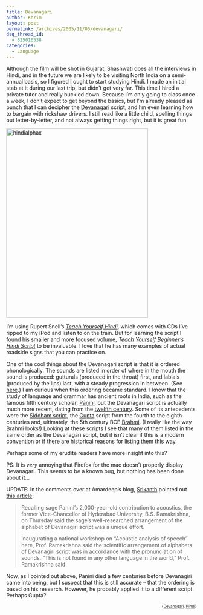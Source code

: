 ```yaml
---
title: Devanagari
author: Kerim
layout: post
permalink: /archives/2005/11/05/devanagari/
dsq_thread_id:
  - 825016538
categories:
  - Language
---
```

Although the <a href="http://hoochandhamlet.com" onclick="_gaq.push(['_trackEvent', 'outbound-article', 'http://hoochandhamlet.com', 'film']);" >film</a> will be shot in Gujarat, Shashwati does all the interviews in Hindi, and in the future we are likely to be visiting North India on a semi-annual basis, so I figured I ought to start studying Hindi. I made an initial stab at it during our last trip, but didn&#8217;t get very far. This time I hired a private tutor and really buckled down. Because I&#8217;m only going to class once a week, I don&#8217;t expect to get beyond the basics, but I&#8217;m already pleased as punch that I can decipher the <a href="http://www.ancientscripts.com/devanagari.html" onclick="_gaq.push(['_trackEvent', 'outbound-article', 'http://www.ancientscripts.com/devanagari.html', 'Devanagari']);" >Devanagari</a> script, and I&#8217;m even learning how to bargain with rickshaw drivers. I still read like a little child, spelling things out letter-by-letter, and not always getting things right, but it is great fun.

<a href="http://www.flickr.com/photos/kerim/59924622/" onclick="_gaq.push(['_trackEvent', 'outbound-article', 'http://www.flickr.com/photos/kerim/59924622/', '']);"  title="Photo Sharing"><img src="http://static.flickr.com/28/59924622_9b62e34e9d.jpg" width="375" height="500" alt="hindialphax" /></a>

I&#8217;m using Rupert Snell&#8217;s <a href="http://www.amazon.com/exec/obidos/redirect?tag=shashwaticom-20%26link_code=xm2%26camp=2025%26creative=165953%26path=http://www.amazon.com/gp/redirect.html%253fASIN=0071414126%2526tag=shashwaticom-20%2526lcode=xm2%2526cID=2025%2526ccmID=165953%2526location=/o/ASIN/0071414126%25253FSubscriptionId=02ZH6J1W0649DTNS6002" onclick="_gaq.push(['_trackEvent', 'outbound-article', 'http://www.amazon.com/exec/obidos/redirect?tag=shashwaticom-20%26link_code=xm2%26camp=2025%26creative=165953%26path=http://www.amazon.com/gp/redirect.html%253fASIN=0071414126%2526tag=shashwaticom-20%2526lcode=xm2%2526cID=2025%2526ccmID=165953%2526location=/o/ASIN/0071414126%25253FSubscriptionId=02ZH6J1W0649DTNS6002', 'Teach Yourself Hindi']);" ><em>Teach Yourself Hindi</em></a>, which comes with CDs I&#8217;ve ripped to my iPod and listen to on the train. But for learning the script I found his smaller and more focused volume, *<a href="http://www.amazon.com/exec/obidos/redirect?tag=shashwaticom-20%26link_code=xm2%26camp=2025%26creative=165953%26path=http://www.amazon.com/gp/redirect.html%253fASIN=0071419845%2526tag=shashwaticom-20%2526lcode=xm2%2526cID=2025%2526ccmID=165953%2526location=/o/ASIN/0071419845%25253FSubscriptionId=02ZH6J1W0649DTNS6002" onclick="_gaq.push(['_trackEvent', 'outbound-article', 'http://www.amazon.com/exec/obidos/redirect?tag=shashwaticom-20%26link_code=xm2%26camp=2025%26creative=165953%26path=http://www.amazon.com/gp/redirect.html%253fASIN=0071419845%2526tag=shashwaticom-20%2526lcode=xm2%2526cID=2025%2526ccmID=165953%2526location=/o/ASIN/0071419845%25253FSubscriptionId=02ZH6J1W0649DTNS6002', 'Teach Yourself Beginner&#8217;s Hindi Script']);" >Teach Yourself Beginner&#8217;s Hindi Script</a>* to be invaluable. I love that he has many examples of actual roadside signs that you can practice on.

One of the cool things about the Devanagari script is that it is ordered phonologically. The sounds are listed in order of where in the mouth the sound is produced: gutturals (produced in the throat) first, and labials (produced by the lips) last, with a steady progression in between. (See <a href="http://www.omniglot.com/writing/devanagari.htm" onclick="_gaq.push(['_trackEvent', 'outbound-article', 'http://www.omniglot.com/writing/devanagari.htm', 'here']);" >here</a>.) I am curious when this ordering became standard. I know that the study of language and grammar has ancient roots in India, such as the famous fifth century scholar, <a href="http://en.wikipedia.org/wiki/Panini_%28scholar%29" onclick="_gaq.push(['_trackEvent', 'outbound-article', 'http://en.wikipedia.org/wiki/Panini_%28scholar%29', 'Pāṇini']);" >Pāṇini</a>, but the Devanagari script is actually much more recent, dating from the <a href="http://en.wikipedia.org/wiki/Devanagari" onclick="_gaq.push(['_trackEvent', 'outbound-article', 'http://en.wikipedia.org/wiki/Devanagari', 'twelfth century']);" >twelfth century</a>. Some of its antecedents were the <a href="http://www.omniglot.com/writing/siddham.htm" onclick="_gaq.push(['_trackEvent', 'outbound-article', 'http://www.omniglot.com/writing/siddham.htm', 'Siddham script']);" >Siddham script</a>, the <a href="http://www.ancientscripts.com/gupta.html" onclick="_gaq.push(['_trackEvent', 'outbound-article', 'http://www.ancientscripts.com/gupta.html', 'Gupta']);" >Gupta</a> script from the fourth to the eighth centuries and, ultimately, the 5th century BCE <a href="http://www.ancientscripts.com/brahmi.html" onclick="_gaq.push(['_trackEvent', 'outbound-article', 'http://www.ancientscripts.com/brahmi.html', 'Brahmi']);" >Brahmi</a>. (I really like the way Brahmi looks!) Looking at these scripts I see that many of them listed in the same order as the Devanagari script, but it isn&#8217;t clear if this is a modern convention or if there are historical reasons for listing them this way.

Perhaps some of my erudite readers have more insight into this?

PS: It is *very* annoying that Firefox for the mac doesn&#8217;t properly display Devanagari. This seems to be a known bug, but nothing has been done about it&#8230;

UPDATE: In the comments over at Amardeep&#8217;s blog, <a href="http://srican.blogspot.com/" onclick="_gaq.push(['_trackEvent', 'outbound-article', 'http://srican.blogspot.com/', 'Srikanth']);" >Srikanth</a> pointed out <a href="http://www.hindu.com/2004/08/20/stories/2004082002710300.htm" onclick="_gaq.push(['_trackEvent', 'outbound-article', 'http://www.hindu.com/2004/08/20/stories/2004082002710300.htm', 'this article']);" >this article</a>:

> Recalling sage Panini&#8217;s 2,000-year-old contribution to acoustics, the former Vice-Chancellor of Hyderabad University, B.S. Ramakrishna, on Thursday said the sage&#8217;s well-researched arrangement of the alphabet of Devanagiri script was a unique effort.
> 
> Inaugurating a national workshop on &#8220;Acoustic analysis of speech&#8221; here, Prof. Ramakrishna said the scientific arrangement of alphabets of Devanagiri script was in accordance with the pronunciation of sounds. &#8220;This is not found in any other language in the world,&#8221; Prof. Ramakrishna said. 

Now, as I pointed out above, Pāṇini died a few centuries before Devanagiri came into being, but I suspect that this is still accurate &#8211; that the ordering is based on his research. However, he probably applied it to a different script. Perhaps Gupta?

<!-- technorati tags start -->

<div style="text-align:right;">
  <span style="font-size:x-small;">{<a href="http://www.technorati.com/tag/Devanagari" onclick="_gaq.push(['_trackEvent', 'outbound-article', 'http://www.technorati.com/tag/Devanagari', 'Devanagari']);"  rel="tag">Devanagari</a>, <a href="http://www.technorati.com/tag/Hindi" onclick="_gaq.push(['_trackEvent', 'outbound-article', 'http://www.technorati.com/tag/Hindi', 'Hindi']);"  rel="tag">Hindi</a>}</span>


<!-- technorati tags end -->

